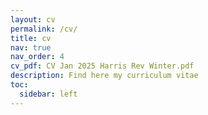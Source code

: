 ```yaml
---
layout: cv
permalink: /cv/
title: cv
nav: true
nav_order: 4
cv_pdf: CV Jan 2025 Harris Rev Winter.pdf 
description: Find here my curriculum vitae
toc:
  sidebar: left
---
```


